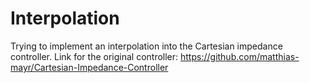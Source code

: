 # Interpolation
Trying to implement an interpolation into the Cartesian impedance controller. Link for the original controller: https://github.com/matthias-mayr/Cartesian-Impedance-Controller
